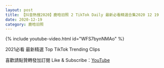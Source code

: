 ```yaml
---
layout: post
title: 【抖音熱搜2020】鹿晗旧照 2 TikTok Daily 最新必看精選合集2020 12 19
date: 2020-12-19
category: 鹿晗旧照
---
```


{% include youtube-video.html id="WFS7bynNMAo" %}

2021必看 最新精選 Top TikTok Trending Clips

喜歡請點贊轉發加訂閱 Like & Subscribe：[YouTube](https://www.youtube.com/channel/UCAoR7VcanIPd04uEq_GIylA/videos)

